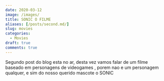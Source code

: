 ```yaml
---
date: 2020-03-12
image: /images/
title: SONIC O FILME
aliases: [/posts/second.md/]
slug: movies
categories:
  - Movies
draft: true
comments: true
---
```



Segundo post do blog esta no ar, desta vez vamos falar de um filme baseado em personagens de videogames , porem nao e um personagem qualquer, e sim do nosso querido mascote o SONIC 
